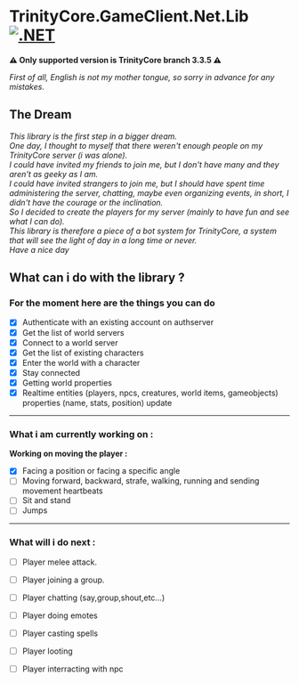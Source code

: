 # TrinityCore.GameClient.Net.Lib [![.NET](https://github.com/valcriss/TrinityCore.GameClient.Net.Lib/actions/workflows/dotnet.yml/badge.svg)](https://github.com/valcriss/TrinityCore.GameClient.Net.Lib/actions/workflows/dotnet.yml)
**:warning: Only supported version is TrinityCore branch 3.3.5 :warning:**

_First of all, English is not my mother tongue, so sorry in advance for any mistakes._

## The Dream
_This library is the first step in a bigger dream._  
_One day, I thought to myself that there weren't enough people on my TrinityCore server (i was alone)._   
_I could have invited my friends to join me, but I don't have many and they aren't as geeky as I am._   
_I could have invited strangers to join me, but I should have spent time administering the server, chatting, maybe even organizing events, in short, I didn't have the courage or the inclination._  
_So I decided to create the players for my server (mainly to have fun and see what I can do)._  
_This library is therefore a piece of a bot system for TrinityCore, a system that will see the light of day in a long time or never._   
_Have a nice day_  

## What can i do with the library ?

### For the moment here are the things you can do
- [x] Authenticate with an existing account on authserver
- [x] Get the list of world servers
- [x] Connect to a world server
- [x] Get the list of existing characters
- [x] Enter the world with a character
- [x] Stay connected
- [x] Getting world properties
- [x] Realtime entities (players, npcs, creatures, world items, gameobjects) properties (name, stats, position) update

---
### What i am currently working on :
**Working on moving the player :**
- [x] Facing a position or facing a specific angle
- [ ] Moving forward, backward, strafe, walking, running and sending movement heartbeats
- [ ] Sit and stand
- [ ] Jumps

---
### What will i do next :
- [ ] Player melee attack.
- [ ] Player joining a group.
- [ ] Player chatting (say,group,shout,etc...)
- [ ] Player doing emotes
- [ ] Player casting spells
- [ ] Player looting
- [ ] Player interracting with npc


